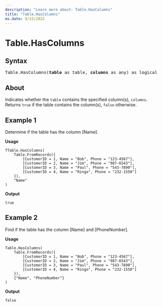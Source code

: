 ```yaml
---
description: "Learn more about: Table.HasColumns"
title: "Table.HasColumns"
ms.date: 9/15/2022
---
```

# Table.HasColumns

## Syntax

<pre>
Table.HasColumns(<b>table</b> as table, <b>columns</b> as any) as logical 
</pre>
  
## About

Indicates whether the `table` contains the specified column(s), `columns`. Returns `true` if the table contains the column(s), `false` otherwise.

## Example 1

Determine if the table has the column [Name].

**Usage**

```powerquery-m
TTable.HasColumns(
    Table.FromRecords({
        [CustomerID = 1, Name = "Bob", Phone = "123-4567"],
        [CustomerID = 2, Name = "Jim", Phone = "987-6543"],
        [CustomerID = 3, Name = "Paul", Phone = "543-7890"],
        [CustomerID = 4, Name = "Ringo", Phone = "232-1550"]
    }),
    "Name"
)
```

**Output**

`true`

## Example 2

Find if the table has the column [Name] and [PhoneNumber].

**Usage**

```powerquery-m
Table.HasColumns(
    Table.FromRecords({
        [CustomerID = 1, Name = "Bob", Phone = "123-4567"],
        [CustomerID = 2, Name = "Jim", Phone = "987-6543"],
        [CustomerID = 3, Name = "Paul", Phone = "543-7890"],
        [CustomerID = 4, Name = "Ringo", Phone = "232-1550"]
    }),
    {"Name", "PhoneNumber"}
)
```

**Output**

`false`
